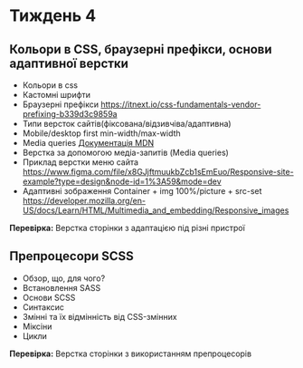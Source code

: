 # Тиждень 4

## Кольори в CSS, браузерні префікси, основи адаптивної верстки
- Кольори в css
- Кастомні шрифти
- Браузерні префікси https://itnext.io/css-fundamentals-vendor-prefixing-b339d3c9859a
- Типи версток сайтів(фіксована/відзивчіва/адаптивна)
- Mobile/desktop first min-width/max-width
- Media queries [Документація MDN](https://developer.mozilla.org/ru/docs/Web/CSS/Media_Queries/Using_media_queries)
- Верстка за допомогою медіа-запитів (Media queries) 
- Приклад верстки меню сайта https://www.figma.com/file/x8GJjftmuukbZcb1sEmEuo/Responsive-site-example?type=design&node-id=1%3A59&mode=dev
- Адаптивні зображення Container + img 100%/picture + src-set https://developer.mozilla.org/en-US/docs/Learn/HTML/Multimedia_and_embedding/Responsive_images
  
**Перевірка:** Верстка сторінки з адаптацією під різні пристрої

## Препроцесори SCSS

- Обзор, що, для чого?
- Встановлення SASS 
- Основи SCSS
- Синтаксис
- Змінні та їх відмінність від CSS-змінних
- Міксіни
- Цикли

**Перевірка:** Верстка сторінки з використанням препроцесорів
